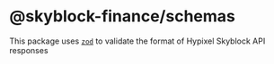 # @skyblock-finance/schemas

This package uses [`zod`](https://www.npmjs.com/package/zod) to validate the format of Hypixel Skyblock API responses
